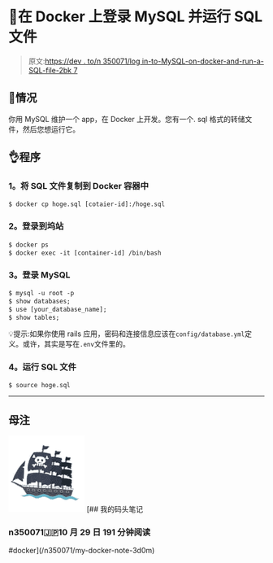 # 🐳在 Docker 上登录 MySQL 并运行 SQL 文件

> 原文:[https://dev . to/n 350071/log in-to-MySQL-on-docker-and-run-a-SQL-file-2bk 7](https://dev.to/n350071/login-to-mysql-on-docker-and-run-a-sql-file-2bk7)

## [](#situation)🤔情况

你用 MySQL 维护一个 app，在 Docker 上开发。您有一个. sql 格式的转储文件，然后您想运行它。

## [](#procedure)👌程序

### [](#1-copy-the-sql-file-into-the-docker-container)1。将 SQL 文件复制到 Docker 容器中

```
$ docker cp hoge.sql [cotaier-id]:/hoge.sql 
```

### 2。登录到坞站

```
$ docker ps
$ docker exec -it [container-id] /bin/bash 
```

### [](#3-login-to-mysql)3。登录 MySQL

```
$ mysql -u root -p
$ show databases;
$ use [your_database_name];
$ show tables; 
```

💡提示:如果你使用 rails 应用，密码和连接信息应该在`config/database.yml`定义。或许，其实是写在`.env`文件里的。

### [](#4-run-the-sql-file)4。运行 SQL 文件

```
$ source hoge.sql 
```

* * *

## [](#parent-note)母注

[![n350071 image](img/c9dd0fa7ece3b4a6c3e55d373898cd1e.png)](/n350071) [## 我的码头笔记

### n350071🇯🇵10 月 29 日 191 分钟阅读

#docker](/n350071/my-docker-note-3d0m)